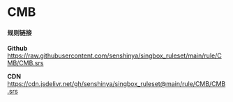 # CMB

#### 规则链接

**Github**
https://raw.githubusercontent.com/senshinya/singbox_ruleset/main/rule/CMB/CMB.srs

**CDN**
https://cdn.jsdelivr.net/gh/senshinya/singbox_ruleset@main/rule/CMB/CMB.srs